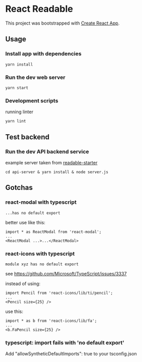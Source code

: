 # React Readable

This project was bootstrapped with [Create React App](https://github.com/facebookincubator/create-react-app).

## Usage

### Install app with dependencies

    yarn install

### Run the dev web server

    yarn start

### Development scripts

running linter

    yarn lint

## Test backend

### Run the dev API backend service

example server taken from [readable-starter](https://github.com/udacity/reactnd-project-readable-starter)

    cd api-server & yarn install & node server.js

## Gotchas

### react-modal with typescript

    ...has no default export

better use like this:

    import * as ReactModal from 'react-modal';
    ...
    <ReactModal ...>...</ReactModal>

### react-icons with typescript

    module xyz has no default export

see https://github.com/Microsoft/TypeScript/issues/3337

instead of using:

    import Pencil from 'react-icons/lib/ti/pencil';
    ...
    <Pencil size={25} />

use this:

    import * as b from 'react-icons/lib/fa';
    ...
    <b.FaPencil size={25} />

### typescript: import fails with 'no default export'

Add "allowSyntheticDefaultImports": true to your tsconfig.json

